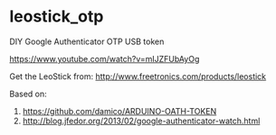 leostick_otp
=============

DIY Google Authenticator OTP USB token

https://www.youtube.com/watch?v=mIJZFUbAyOg

Get the LeoStick from: http://www.freetronics.com/products/leostick

Based on:
1. https://github.com/damico/ARDUINO-OATH-TOKEN
2. http://blog.jfedor.org/2013/02/google-authenticator-watch.html
